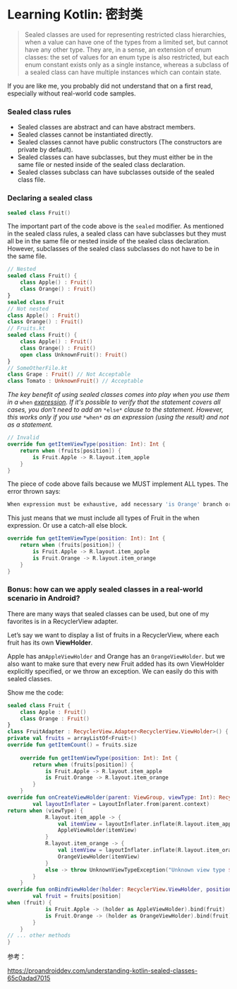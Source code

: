 # Learning Kotlin: 密封类

> Sealed classes are used for representing restricted class hierarchies, when a value can have one of the types from a limited set, but cannot have any other type. They are, in a sense, an extension of enum classes: the set of values for an enum type is also restricted, but each enum constant exists only as a single instance, whereas a subclass of a sealed class can have multiple instances which can contain state.

If you are like me, you probably did not understand that on a first read, especially without real-world code samples. 

### Sealed class rules

- Sealed classes are abstract and can have abstract members.
- Sealed classes cannot be instantiated directly.
- Sealed classes cannot have public constructors (The constructors are private by default).
- Sealed classes can have subclasses, but they must either be in the same file or nested inside of the sealed class declaration.
- Sealed classes subclass can have subclasses outside of the sealed class file.

### Declaring a sealed class

```kotlin
sealed class Fruit()
```

The important part of the code above is the `sealed` modifier. As mentioned in the sealed class rules, a sealed class can have subclasses but they must all be in the same file or nested inside of the sealed class declaration. However, subclasses of the sealed class subclasses do not have to be in the same file. 

```kotlin
// Nested
sealed class Fruit() {
    class Apple() : Fruit()
    class Orange() : Fruit()
}
sealed class Fruit
// Not nested
class Apple() : Fruit()
class Orange() : Fruit()
// Fruits.kt
sealed class Fruit() {
    class Apple() : Fruit()
    class Orange() : Fruit()
    open class UnknownFruit(): Fruit()
}
// SomeOtherFile.kt
class Grape : Fruit() // Not Acceptable
class Tomato : UnknownFruit() // Acceptable
```

*The key benefit of using sealed classes comes into play when you use them in* *a* `when` [ *expression*](https://kotlinlang.org/docs/reference/control-flow.html#when-expression)*. If it's possible to verify that the statement covers all cases, you don't need to add* *an* `*else*` *clause* *to the statement. However, this works only if you* *use* `*when*` *as* *an expression (using the result) and not as a statement.*

```kotlin
// Invalid
override fun getItemViewType(position: Int): Int {
    return when (fruits[position]) {
        is Fruit.Apple -> R.layout.item_apple
    }
}
```

The piece of code above fails because we MUST implement ALL types. The error thrown says: 

```bash
When expression must be exhaustive, add necessary 'is Orange' branch or else branch instead
```

This just means that we must include all types of Fruit in the when expression. Or use a catch-all else block. 

```kotlin
override fun getItemViewType(position: Int): Int {
    return when (fruits[position]) {
        is Fruit.Apple -> R.layout.item_apple
        is Fruit.Orange -> R.layout.item_orange
    }
}
```

### Bonus: how can we apply sealed classes in a real-world scenario in Android? 

There are many ways that sealed classes can be used, but one of my favorites is in a RecyclerView adapter. 

Let’s say we want to display a list of fruits in a RecyclerView, where each fruit has its own **ViewHolder**. 

Apple has an`AppleViewHolder` and Orange has an `OrangeViewHolder`. but we also want to make sure that every new Fruit added has its own ViewHolder explicitly specified, or we throw an exception. We can easily do this with sealed classes. 

Show me the code: 

```kotlin
sealed class Fruit {
    class Apple : Fruit()
    class Orange : Fruit()
}
class FruitAdapter : RecyclerView.Adapter<RecyclerView.ViewHolder>() {
private val fruits = arrayListOf<Fruit>()
override fun getItemCount() = fruits.size
    
    override fun getItemViewType(position: Int): Int {
        return when (fruits[position]) {
            is Fruit.Apple -> R.layout.item_apple
            is Fruit.Orange -> R.layout.item_orange
        }
    }
override fun onCreateViewHolder(parent: ViewGroup, viewType: Int): RecyclerView.ViewHolder {
        val layoutInflater = LayoutInflater.from(parent.context)
return when (viewType) {
            R.layout.item_apple -> {
                val itemView = layoutInflater.inflate(R.layout.item_apple, parent, false)
                AppleViewHolder(itemView)
            }
            R.layout.item_orange -> {
                val itemView = layoutInflater.inflate(R.layout.item_orange, parent, false)
                OrangeViewHolder(itemView)
            }
            else -> throw UnknownViewTypeException("Unknown view type $viewType")
        }
    }
override fun onBindViewHolder(holder: RecyclerView.ViewHolder, position: Int) {
        val fruit = fruits[position]
when (fruit) {
            is Fruit.Apple -> (holder as AppleViewHolder).bind(fruit)
            is Fruit.Orange -> (holder as OrangeViewHolder).bind(fruit)
        }
    }
// ... other methods
}
```

参考：

https://proandroiddev.com/understanding-kotlin-sealed-classes-65c0adad7015